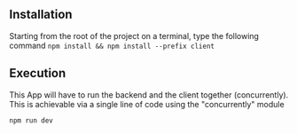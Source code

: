 ## Installation

Starting from the root of the project on a terminal, type the following command
```npm install && npm install --prefix client```

## Execution
This App will have to run the backend and the client together (concurrently). This is achievable via a single line of code using the "concurrently" module

```npm run dev```